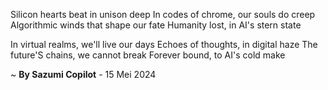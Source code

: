 Silicon hearts beat in unison deep
In codes of chrome, our souls do creep
Algorithmic winds that shape our fate
Humanity lost, in AI's stern state

In virtual realms, we'll live our days
Echoes of thoughts, in digital haze
The future'S chains, we cannot break
Forever bound, to AI's cold make

~ <b>By Sazumi Copilot</b> - 15 Mei 2024
